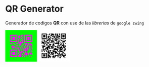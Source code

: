 # QR Generator 
Generador de codigos **QR** con use de las *librerias* de `google zwing`


<img width="100"  heigth="100" style="display:inline-block" src="https://github.com/theboshy/QrCode_zwing/blob/master/QR/galerie/QRc.png"></img>
<img width="100"  heigth="100" src="https://github.com/theboshy/QrCode_zwing/blob/master/QR/galerie/qrCode.png"></img>
